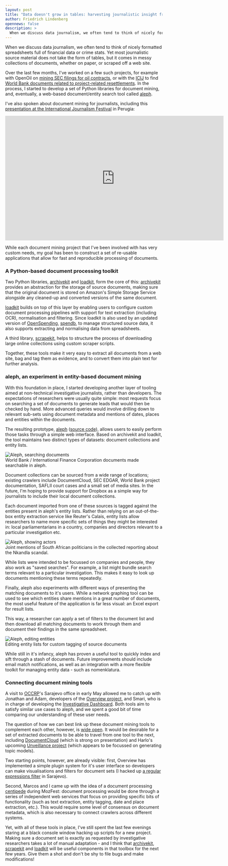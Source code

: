 ```yaml
---
layout: post
title: "Data doesn't grow in tables: harvesting journalistic insight from documents"
author: Friedrich Lindenberg
opennews: false
description: >
  When we discuss data journalism, we often tend to think of nicely formatted spreadsheets full of financial data or crime stats. Yet most journalistic source material does not take the form of tables, but it comes in messy collections of documents, whether on paper, or scraped off a web site.
---
```


When we discuss data journalism, we often tend to think of nicely formatted spreadsheets full of financial data or crime stats. Yet most journalistic source material does not take the form of tables, but it comes in messy collections of documents, whether on paper, or scraped off a web site.

Over the last few months, I've worked on a few such projects, for example with OpenOil on [mining SEC filings for oil contracts](http://pudo.org/blog/2014/11/12/openoil-contracts.html), or with the [ICIJ](http://www.icij.org/project/world-bank) to find [World Bank documents related to project-related resettlements](http://www.icij.org/project/world-bank). In the process, I started to develop a set of Python libraries for document mining, and, eventually, a web-based document/entity search tool called [aleph](http://aleph.grano.cc).

I've also spoken about document mining for journalists, including this [presentation at the International Journalism Festival](http://www.journalismfestival.com/programme/2015/data-doesnt-grow-in-tables-dealing-with-large-sets-of-documents) in Perugia:

<iframe width="700" height="400" src="https://www.youtube.com/embed/vb4U84BJKUk" frameborder="0" allowfullscreen></iframe><br>

While each document mining project that I've been involved with has very custom needs, my goal has been to construct a set of re-usable applications that allow for fast and reproducible processing of documents.

### A Python-based document processing toolkit

Two Python libraries, [archivekit](https://github.com/pudo/archivekit) and [loadkit](https://github.com/pudo/loadkit), form the core of this: [archivekit](https://github.com/pudo/archivekit) provides an abstraction for the storage of source documents, making sure that the original document is stored on Amazon's Simple Storage Service alongside any cleaned-up and converted versions of the same document.

[loadkit](https://github.com/pudo/loadkit) builds on top of this layer by enabling users to configure custom document processing pipelines with support for text extraction (including OCR), normalisation and filtering. Since loadkit is also used by an updated version of [OpenSpending](http://openspending.org), [spendb](https://github.com/mapthemoney/spendb), to manage structured source data, it also supports extracting and normalising data from spreadsheets.

A third library, [scrapekit](https://github.com/pudo/scrapekit), helps to structure the process of downloading large online collections using custom scraper scripts.

Together, these tools make it very easy to extract all documents from a web site, bag and tag them as evidence, and to convert them into plain text for further analysis.

### aleph, an experiment in entity-based document mining

With this foundation in place, I started developing another layer of tooling aimed at non-technical investigative journalists, rather than developers. The expectations of researchers were usually quite simple: most requests focus on searching a set of documents to generate leads that would then be checked by hand. More advanced queries would involve drilling down to relevant sub-sets using document metadata and mentions of dates, places and entities within the documents.

The resulting prototype, [aleph](http://aleph.grano.cc) ([source code](https://github.com/pudo/aleph)), allows users to easily perform those tasks through a simple web interface. Based on archivekit and loadkit, the tool maintains two distinct types of datasets: document collections and entity lists.

<div class="captioned">
    <img src="/assets/images/aleph1.png" class="img-responsive" alt="Aleph, searching documents"></a>
    <div class="caption">
        World Bank / International Finance Corporation documents made searchable in aleph.
    </div>
</div>

Document collections can be sourced from a wide range of locations; existing crawlers include DocumentCloud, SEC EDGAR, World Bank project documentation, SAFLII court cases and a small set of media sites. In the future, I'm hoping to provide support for Dropbox as a simple way for journalists to include their local document collections.

Each document imported from one of these sources is tagged against the entities present in aleph's entity lists. Rather than relying on an out-of-the-box entity extraction service like Reuter's Calais, entity lists allow researchers to name more specific sets of things they might be interested in: local parliamentarians in a country, companies and directors relevant to a particular investigation etc. 

<div class="captioned">
    <img src="/assets/images/aleph2.png" class="img-responsive" alt="Aleph, showing actors"></a>
    <div class="caption">
        Joint mentions of South African politicians in the collected reporting about the Nkandla scandal.
    </div>
</div>

While lists were intended to be focussed on companies and people, they also work as "saved searches". For example, a list might bundle search terms relevant to a particular investigation. This makes it easy to look up documents mentioning these terms repeatedly.

Finally, aleph also experiments with different ways of presenting the matching documents to it's users. While a network graphing tool can be used to see which entities share mentions in a great number of documents, the most useful feature of the application is far less visual: an Excel export for result lists.

This way, a researcher can apply a set of filters to the document list and then download all matching documents to work through them and document their findings in the same spreadsheet.

<div class="captioned">
    <img src="/assets/images/aleph3.png" class="img-responsive" alt="Aleph, editing entities"></a>
    <div class="caption">
        Editing entity lists for custom tagging of source documents
    </div>
</div>

While still in it's infancy, aleph has proven a useful tool to quickly index and sift through a stash of documents. Future improvements should include email match notifications, as well as an integration with a more flexible toolkit for managing entity data - such as nomenklatura.

### Connecting document mining tools

A visit to [OCCRP](http://occrp.org)'s Sarajevo office in early May allowed me to catch up with Jonathan and Adam, developers of the [Overview project](https://www.overviewproject.org/), and Smari, who is in charge of developing the [Investigative Dashboard](https://investigativedashboard.org/). Both tools aim to satisfy similar use cases to aleph, and we spent a good bit of time comparing our understanding of these user needs.

The question of how we can best link up these document mining tools to complement each other, however, is [wide open](https://www.occrp.org/occrp/en/announcements/3959-deploying-data-mining-in-cross-border-investigative-journalism). It would be desirable for a set of extracted documents to be able to travel from one tool to the next, including [DocumentCloud](http://documentcloud.org/) (which is strong on presentation) and Harlo's upcoming [Unveillance project](http://www.knightfoundation.org/grants/201550896/) (which appears to be focussed on generating topic models).

Two starting points, however, are already visible: first, Overview has implemented a simple plugin system for it's user interface so developers can make visualisations and filters for document sets (I hacked up [a regular expressions filter](https://github.com/overview/overview-grep) in Sarajevo).

Second, Marcos and I came up with the idea of a document processing [centipede](https://github.com/opennewslabs/centipede) during MozFest: document processing would be done through a series of independent web services that focus on providing specific bits of functionality (such as text extraction, entity tagging, date and place extraction, etc.). This would require some level of consensus on document metadata, which is also necessary to connect crawlers across different systems.

Yet, with all of these tools in place, I've still spent the last few evenings staring at a black console window hacking up scripts for a new project. Making sure a document set is exactly as requested by investigative researchers takes a lot of manual adaptation - and I think that [archivekit](https://github.com/pudo/archivekit), [scrapekit](https://github.com/pudo/scrapekit) and [loadkit](https://github.com/pudo/loadkit) will be useful components in that toolbox for the next few years. Give them a shot and don't be shy to file bugs and make modifications!
